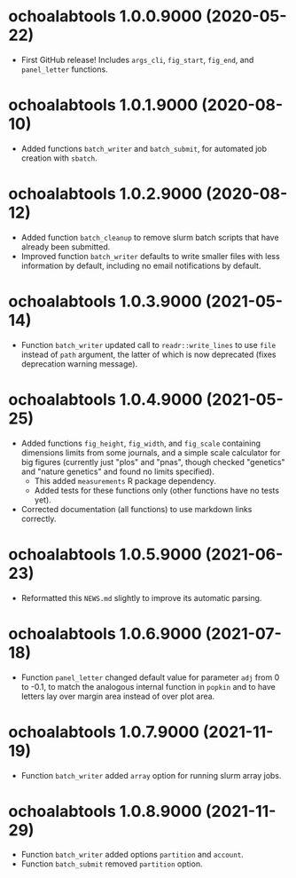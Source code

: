 # ochoalabtools 1.0.0.9000 (2020-05-22)

* First GitHub release!  Includes `args_cli`, `fig_start`, `fig_end`, and `panel_letter` functions.

# ochoalabtools 1.0.1.9000 (2020-08-10)

* Added functions `batch_writer` and `batch_submit`, for automated job creation with `sbatch`.

# ochoalabtools 1.0.2.9000 (2020-08-12)

* Added function `batch_cleanup` to remove slurm batch scripts that have already been submitted.
* Improved function `batch_writer` defaults to write smaller files with less information by default, including no email notifications by default.

# ochoalabtools 1.0.3.9000 (2021-05-14)

* Function `batch_writer` updated call to `readr::write_lines` to use `file` instead of `path` argument, the latter of which is now deprecated (fixes deprecation warning message).

# ochoalabtools 1.0.4.9000 (2021-05-25)

* Added functions `fig_height`, `fig_width`, and `fig_scale` containing dimensions limits from some journals, and a simple scale calculator for big figures (currently just "plos" and "pnas", though checked "genetics" and "nature genetics" and found no limits specified).
  - This added `measurements` R package dependency.
  - Added tests for these functions only (other functions have no tests yet).
* Corrected documentation (all functions) to use markdown links correctly.

# ochoalabtools 1.0.5.9000 (2021-06-23)

- Reformatted this `NEWS.md` slightly to improve its automatic parsing.

# ochoalabtools 1.0.6.9000 (2021-07-18)

- Function `panel_letter` changed default value for parameter `adj` from 0 to -0.1, to match the analogous internal function in `popkin` and to have letters lay over margin area instead of over plot area.

# ochoalabtools 1.0.7.9000 (2021-11-19)

- Function `batch_writer` added `array` option for running slurm array jobs.

# ochoalabtools 1.0.8.9000 (2021-11-29)

- Function `batch_writer` added options `partition` and `account`.
- Function `batch_submit` removed `partition` option.

